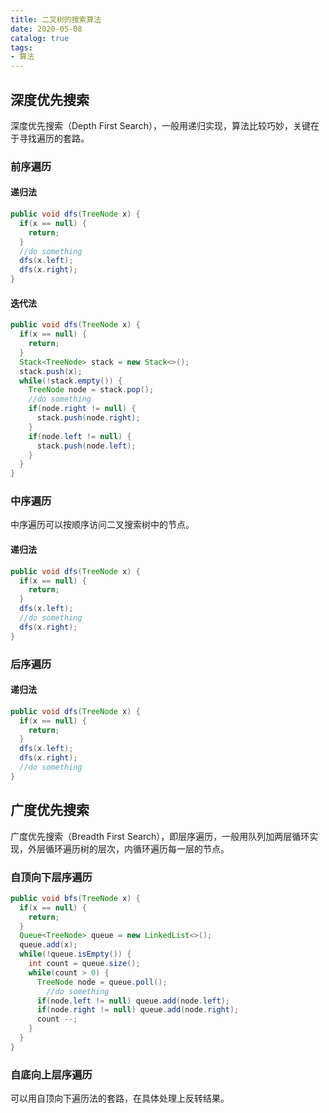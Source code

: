```yaml
---
title: 二叉树的搜索算法
date: 2020-05-08
catalog: true
tags:
- 算法
---
```


## 深度优先搜索

深度优先搜索（Depth First Search），一般用递归实现，算法比较巧妙，关键在于寻找遍历的套路。

### 前序遍历

#### 递归法

```java
public void dfs(TreeNode x) {
  if(x == null) {
    return;
  }
  //do something
  dfs(x.left);
  dfs(x.right);
}
```

#### 迭代法

```java
public void dfs(TreeNode x) {
  if(x == null) {
    return;
  }
  Stack<TreeNode> stack = new Stack<>();
  stack.push(x);
  while(!stack.empty()) {
    TreeNode node = stack.pop();
    //do something
    if(node.right != null) {
      stack.push(node.right);
    }
    if(node.left != null) {
      stack.push(node.left);
    }
  }
}
```



### 中序遍历

中序遍历可以按顺序访问二叉搜索树中的节点。

#### 递归法

```java
public void dfs(TreeNode x) {
  if(x == null) {
    return;
  }
  dfs(x.left);
  //do something
  dfs(x.right);
}
```

### 后序遍历

#### 递归法

```java
public void dfs(TreeNode x) {
  if(x == null) {
    return;
  }
  dfs(x.left);
  dfs(x.right);
  //do something
}
```

## 广度优先搜索

广度优先搜索（Breadth First Search），即层序遍历，一般用队列加两层循环实现，外层循环遍历树的层次，内循环遍历每一层的节点。

### 自顶向下层序遍历

```java
public void bfs(TreeNode x) {
  if(x == null) {
    return;
  }
  Queue<TreeNode> queue = new LinkedList<>();
  queue.add(x);
  while(!queue.isEmpty()) {
    int count = queue.size();
    while(count > 0) {
      TreeNode node = queue.poll();
    	//do something
      if(node.left != null) queue.add(node.left);
      if(node.right != null) queue.add(node.right);
      count --;
    }
  }
}
```

### 自底向上层序遍历

可以用自顶向下遍历法的套路，在具体处理上反转结果。